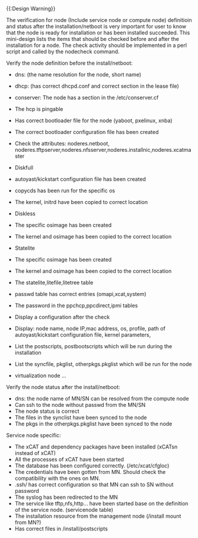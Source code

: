{{:Design Warning}} 

The verification for node (Include service node or compute node) definitioin and status after the installation/netboot is very important for user to know that the node is ready for installation or has been installed succeeded. This mini-design lists the items that should be checked before and after the installation for a node. The check activity should be implemented in a perl script and called by the nodecheck command. 

  
Verify the node definition before the install/netboot: 

  * dns: (the name resolution for the node, short name) 
  * dhcp: (has correct dhcpd.conf and correct section in the lease file) 
  * conserver: The node has a section in the /etc/conserver.cf 
  * The hcp is pingable 
  * Has correct bootloader file for the node (yaboot, pxelinux, xnba) 
  * The correct bootloader configuration file has been created 
  * Check the attributes: noderes.netboot, noderes.tftpserver,noderes.nfsserver,noderes.installnic,noderes.xcatmaster 
  * Diskfull 

    

  * autoyast/kickstart configuration file has been created 
  * copycds has been run for the specific os 
  * The kernel, initrd have been copied to correct location 

  * Diskless 

    

  * The specific osimage has been created 
  * The kernel and osimage has been copied to the correct location 

  * Statelite 

    

  * The specific osimage has been created 
  * The kernel and osimage has been copied to the correct location 
  * The statelite,litefile,litetree table 

  * passwd table has correct entries (omapi,xcat,system) 
  * The password in the ppchcp,ppcdirect,ipmi tables 
  * Display a configuration after the check 

    

  * Display: node name, node IP,mac address, os, profile, path of autoyast/kickstart configuration file, kernel parameters, 
  * List the postscripts, postbootscripts which will be run during the installation 
  * List the syncfile, pkglist, otherpkgs.pkglist which will be run for the node 

  * virtualization node ... 

Verify the node status after the install/netboot: 

  * dns: the node name of MN/SN can be resolved from the compute node 
  * Can ssh to the node without passwd from the MN/SN 
  * The node status is correct 
  * The files in the synclist have been synced to the node 
  * The pkgs in the otherpkgs.pkglist have been synced to the node 

Service node specific: 

  * The xCAT and dependency packages have been installed (xCATsn instead of xCAT) 
  * All the processes of xCAT have been started 
  * The database has been configured correctly. (/etc/xcat/cfgloc) 
  * The credentials have been gotten from MN. Should check the compatibility with the ones on MN. 
  * .ssh/ has correct configuration so that MN can ssh to SN without password 
  * The syslog has been redirected to the MN 
  * The service like tftp,nfs,http... have been started base on the definition of the service node. (servicenode table) 
  * The installation resource from the management node (/install mount from MN?) 
  * Has correct files in /install/postscripts 
